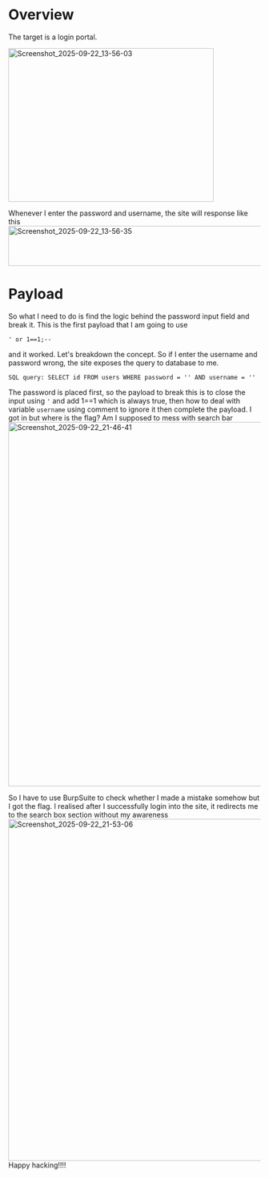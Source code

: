 # Overview
The target is a login portal. 

<img width="410" height="307" alt="Screenshot_2025-09-22_13-56-03" src="https://github.com/user-attachments/assets/8c068ed0-b081-4909-b07e-f066e37c8451" />

Whenever I enter the password and username, the site will response like this
<img width="613" height="80" alt="Screenshot_2025-09-22_13-56-35" src="https://github.com/user-attachments/assets/0b5153bf-0d51-4f27-98b1-8b1272735686" />

# Payload
So what I need to do is find the logic behind the password input field and break it. This is the first payload that I am going to use
```
' or 1==1;--
```
and it worked. Let's breakdown the concept. So if I enter the username and password wrong, the site exposes the query to database to me.
```text
SQL query: SELECT id FROM users WHERE password = '' AND username = ''
```
The password is placed first, so the payload to break this is to close the input using `'` and add 1==1 which is always true, then how to deal with variable `username` using comment to ignore it then complete the payload.
I got in but where is the flag? Am I supposed to mess with search bar
<img width="1090" height="728" alt="Screenshot_2025-09-22_21-46-41" src="https://github.com/user-attachments/assets/57a18442-abd2-47c5-90bc-38d7b13f22b2" />

So I have to use BurpSuite to check whether I made a mistake somehow but I got the flag. I realised after I successfully login into the site, it redirects me to the search box section without my awareness
<img width="1260" height="683" alt="Screenshot_2025-09-22_21-53-06" src="https://github.com/user-attachments/assets/1b016db5-201c-4d2d-8dc3-13ee3bf8ef2d" />
Happy hacking!!!!
